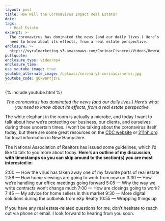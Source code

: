 ```yaml
---
layout: post
title: How Will the Coronavirus Impact Real Estate?
date:
tags:
  - Real Estate
excerpt: >-
  The coronavirus has dominated the news (and our daily lives.) Here’s what you
  need to know about its effects, from a real estate perspective.
enclosure: >-
  https://vyralmarketing.s3.amazonaws.com/Corina+Cisneros/Videos/How+Will+the+Coronavirus+Impact+Real+Estate_.mp4
pullquote:
enclosure_type: video/mp4
enclosure_time:
use_youtube_image: true
youtube_alternate_image: /uploads/corona-yt-corinacisneros.jpg
youtube_code: gQk9aPtjzTE
---
```


{% include youtube.html %}

<p style="text-align:center"><em>The coronavirus has dominated the news (and our daily lives.) Here’s what you need to know about its effects, from a real estate perspective.</em></p>

The white elephant in the room is actually a microbe, and today I want to talk about how we’re protecting our business, our clients, and ourselves during these uncertain times. I won’t be talking about the coronavirus itself today, but there are some great resources on the [CDC website](https://www.cdc.gov/coronavirus/2019-ncov/index.html)&nbsp;or [211nh.org](http://211nh.org) for local information in New Hampshire.

The National Association of Realtors has issued some guidelines, which I’d like to talk to you more about today. **Here’s an outline of my discussion, with timestamps so you can skip around to the section(s) you are most&nbsp; interested in:**

2:00 — How the virus has taken away one of my favorite parts of real estate
2:58 — How home viewings are going to work from now on
3:30 — How we’re handling our office meetings going forward
5:05 — Why the way we write contracts won’t change much
7:00 — How are closings going to work?
7:45 — My advice for home sellers in this market
9:30 — More digital solutions during the outbreak from eXp Realty
10:55 — Wrapping things up

If you have any real estate-related questions for me, don’t hesitate to reach out via phone or email. I look forward to hearing from you soon.